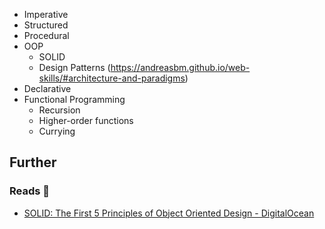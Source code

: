 - Imperative
- Structured
- Procedural
- OOP
    - SOLID
    - Design Patterns (https://andreasbm.github.io/web-skills/#architecture-and-paradigms)
- Declarative
- Functional Programming
    - Recursion
    - Higher-order functions
    - Currying

## Further

### Reads 📄

- [SOLID: The First 5 Principles of Object Oriented Design - DigitalOcean](https://www.digitalocean.com/community/conceptual-articles/s-o-l-i-d-the-first-five-principles-of-object-oriented-design)